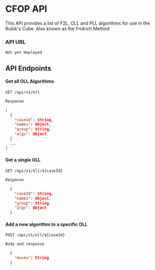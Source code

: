 # CFOP API
This API provides a list of F2L, OLL and PLL algorithms for use in the Rubik's Cube. Also known as the Fridrich Method

### API URL
`Not yet deployed`

## API Endpoints


#### Get all OLL Algorithms

```http
GET /api/v1/oll
```

`Response`
```json
[
  {
    "caseId": String,
    "names": Object,
    "group": String,
    "algs": Object
  }
  ...
]
```
#### Get a single OLL

```http
GET /api/v1/oll/${caseId}
```

`Response`
```json
  {
    "caseId": String,
    "names": Object,
    "group": String,
    "algs": Object
  }
```

#### Add a new algorithm to a specific OLL
```http
POST /api/v1/oll/${caseId}
```

`Body and response`
```json
  {
    "moves": String
  }
```


